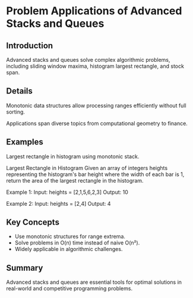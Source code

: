 # Problem Applications of Advanced Stacks and Queues

## Introduction
Advanced stacks and queues solve complex algorithmic problems, including sliding window maxima, histogram largest rectangle, and stock span.

## Details
Monotonic data structures allow processing ranges efficiently without full sorting.

Applications span diverse topics from computational geometry to finance.

## Examples
Largest rectangle in histogram using monotonic stack. 

Largest Rectangle in Histogram
Given an array of integers heights representing the histogram's bar height where the width of each bar is 1, return the area of the largest rectangle in the histogram.

Example 1:
Input: heights = [2,1,5,6,2,3]
Output: 10

Example 2:
Input: heights = [2,4]
Output: 4

## Key Concepts
- Use monotonic structures for range extrema.  
- Solve problems in O(n) time instead of naive O(n²).  
- Widely applicable in algorithmic challenges.

## Summary
Advanced stacks and queues are essential tools for optimal solutions in real-world and competitive programming problems.
